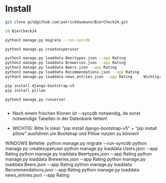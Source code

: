 # Install

```bash
git clone git@github.com:patrickdaumann/BierCheck24.git

cd BierCheck24

python3 manage.py migrate --run-syncdb

python3 manage.py createsuperuser

python3 manage.py loaddata Beertypes.json --app Rating
python3 manage.py loaddata Breweries.json --app Rating
python3 manage.py loaddata Beers.json --app Rating
python3 manage.py loaddata Recommendations.json --app Rating
python3 manage.py loaddata news_entries.json --app Rating     Wichtig: Funktioniert nur, wenn die User importiert wurden, ansonsten bitte news_entries+users.json!

pip install django-bootstrap-v5
pip install pillow

python3 manage.py runserver



```

- Nach einem frischen Klonen ist --syncdb notwendig, da sonst notwendige Tabellen in der Datenbank fehlen!

- WICHTIG: Bitte 1x lokal: "pip install django-bootstrap-v5" + "pip install pillow" ausführen um Bootstrap und Pillow nutzen zu können!

WINDOWS Befehle:
python manage.py migrate --run-syncdb
python manage.py createsuperuser
python manage.py loaddata Users.json --app Rating 
python manage.py loaddata Beertypes.json --app Rating
python manage.py loaddata Breweries.json --app Rating
python manage.py loaddata Beers.json --app Rating
python manage.py loaddata Recommendations.json --app Rating
python manage.py loaddata news_entries.json --app Rating
